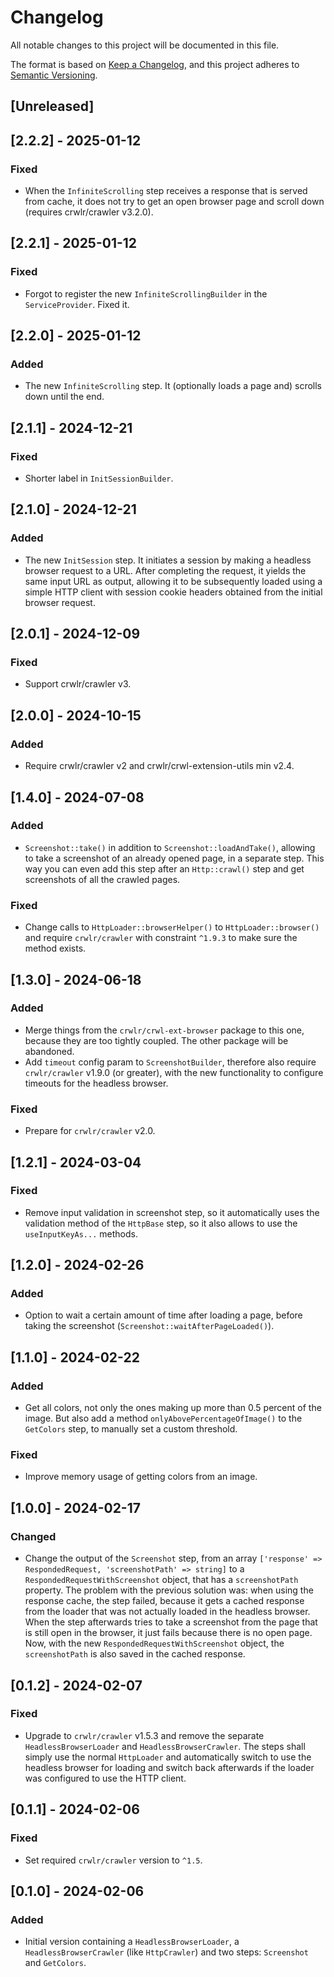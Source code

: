 # Changelog
All notable changes to this project will be documented in this file.

The format is based on [Keep a Changelog](https://keepachangelog.com/en/1.0.0/),
and this project adheres to [Semantic Versioning](https://semver.org/spec/v2.0.0.html).

## [Unreleased]

## [2.2.2] - 2025-01-12
### Fixed
* When the `InfiniteScrolling` step receives a response that is served from cache, it does not try to get an open browser page and scroll down (requires crwlr/crawler v3.2.0).

## [2.2.1] - 2025-01-12
### Fixed
* Forgot to register the new `InfiniteScrollingBuilder` in the `ServiceProvider`. Fixed it.

## [2.2.0] - 2025-01-12
### Added
* The new `InfiniteScrolling` step. It (optionally loads a page and) scrolls down until the end.

## [2.1.1] - 2024-12-21
### Fixed
* Shorter label in `InitSessionBuilder`.

## [2.1.0] - 2024-12-21
### Added
* The new `InitSession` step. It initiates a session by making a headless browser request to a URL. After completing the request, it yields the same input URL as output, allowing it to be subsequently loaded using a simple HTTP client with session cookie headers obtained from the initial browser request.

## [2.0.1] - 2024-12-09
### Fixed
* Support crwlr/crawler v3.

## [2.0.0] - 2024-10-15
### Added
* Require crwlr/crawler v2 and crwlr/crwl-extension-utils min v2.4.

## [1.4.0] - 2024-07-08
### Added
* `Screenshot::take()` in addition to `Screenshot::loadAndTake()`, allowing to take a screenshot of an already opened page, in a separate step. This way you can even add this step after an `Http::crawl()` step and get screenshots of all the crawled pages.

### Fixed
* Change calls to `HttpLoader::browserHelper()` to `HttpLoader::browser()` and require `crwlr/crawler` with constraint `^1.9.3` to make sure the method exists.

## [1.3.0] - 2024-06-18
### Added
* Merge things from the `crwlr/crwl-ext-browser` package to this one, because they are too tightly coupled. The other package will be abandoned.
* Add `timeout` config param to `ScreenshotBuilder`, therefore also require `crwlr/crawler` v1.9.0 (or greater), with the new functionality to configure timeouts for the headless browser.

### Fixed
* Prepare for `crwlr/crawler` v2.0.

## [1.2.1] - 2024-03-04
### Fixed
* Remove input validation in screenshot step, so it automatically uses the validation method of the `HttpBase` step, so it also allows to use the `useInputKeyAs...` methods.

## [1.2.0] - 2024-02-26
### Added
* Option to wait a certain amount of time after loading a page, before taking the screenshot (`Screenshot::waitAfterPageLoaded()`).

## [1.1.0] - 2024-02-22
### Added
* Get all colors, not only the ones making up more than 0.5 percent of the image. But also add a method `onlyAbovePercentageOfImage()` to the `GetColors` step, to manually set a custom threshold.

### Fixed
* Improve memory usage of getting colors from an image.

## [1.0.0] - 2024-02-17
### Changed
* Change the output of the `Screenshot` step, from an array `['response' => RespondedRequest, 'screenshotPath' => string]` to a `RespondedRequestWithScreenshot` object, that has a `screenshotPath` property. The problem with the previous solution was: when using the response cache, the step failed, because it gets a cached response from the loader that was not actually loaded in the headless browser. When the step afterwards tries to take a screenshot from the page that is still open in the browser, it just fails because there is no open page. Now, with the new `RespondedRequestWithScreenshot` object, the `screenshotPath` is also saved in the cached response.

## [0.1.2] - 2024-02-07
### Fixed
* Upgrade to `crwlr/crawler` v1.5.3 and remove the separate `HeadlessBrowserLoader` and `HeadlessBrowserCrawler`. The steps shall simply use the normal `HttpLoader` and automatically switch to use the headless browser for loading and switch back afterwards if the loader was configured to use the HTTP client.

## [0.1.1] - 2024-02-06
### Fixed
* Set required `crwlr/crawler` version to `^1.5`.

## [0.1.0] - 2024-02-06
### Added
* Initial version containing a `HeadlessBrowserLoader`, a `HeadlessBrowserCrawler` (like `HttpCrawler`) and two steps: `Screenshot` and `GetColors`.
